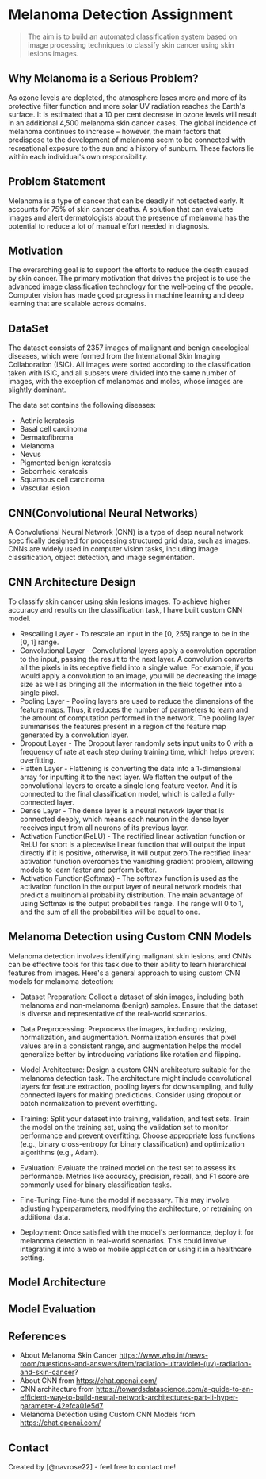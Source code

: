 # Melanoma Detection Assignment
> The aim is to build an automated classification system based on image processing techniques to classify skin cancer using skin lesions images.

## Why Melanoma is a Serious Problem?
As ozone levels are depleted, the atmosphere loses more and more of its protective filter function and more solar UV radiation reaches the Earth's surface. It is estimated that a 10 per cent decrease in ozone levels will result in an additional  4,500 melanoma skin cancer cases. The global incidence of melanoma continues to increase – however, the main factors that predispose to the development of melanoma seem to be connected with recreational exposure to the sun and a history of sunburn. These factors lie within each individual's own responsibility.

## Problem Statement
Melanoma is a type of cancer that can be deadly if not detected early. It accounts for 75% of skin cancer deaths. A solution that can evaluate images and alert dermatologists about the presence of melanoma has the potential to reduce a lot of manual effort needed in diagnosis.

## Motivation
The overarching goal is to support the efforts to reduce the death caused by skin cancer. The primary motivation that drives the project is to use the advanced image classification technology for the well-being of the people. Computer vision has made good progress in machine learning and deep learning that are scalable across domains.

## DataSet
The dataset consists of 2357 images of malignant and benign oncological diseases, which were formed from the International Skin Imaging Collaboration (ISIC). All images were sorted according to the classification taken with ISIC, and all subsets were divided into the same number of images, with the exception of melanomas and moles, whose images are slightly dominant.

The data set contains the following diseases:

- Actinic keratosis
- Basal cell carcinoma
- Dermatofibroma
- Melanoma
- Nevus
- Pigmented benign keratosis
- Seborrheic keratosis
- Squamous cell carcinoma
- Vascular lesion

## CNN(Convolutional Neural Networks)
A Convolutional Neural Network (CNN) is a type of deep neural network specifically designed for processing structured grid data, such as images. CNNs are widely used in computer vision tasks, including image classification, object detection, and image segmentation.


## CNN Architecture Design
To classify skin cancer using skin lesions images. To achieve higher accuracy and results on the classification task, I have built custom CNN model.

- Rescalling Layer - To rescale an input in the [0, 255] range to be in the [0, 1] range.
- Convolutional Layer - Convolutional layers apply a convolution operation to the input, passing the result to the next layer. A convolution converts all the pixels in its receptive field into a single value. For example, if you would apply a convolution to an image, you will be decreasing the image size as well as bringing all the information in the field together into a single pixel.
- Pooling Layer - Pooling layers are used to reduce the dimensions of the feature maps. Thus, it reduces the number of parameters to learn and the amount of computation performed in the network. The pooling layer summarises the features present in a region of the feature map generated by a convolution layer.
- Dropout Layer - The Dropout layer randomly sets input units to 0 with a frequency of rate at each step during training time, which helps prevent overfitting.
- Flatten Layer - Flattening is converting the data into a 1-dimensional array for inputting it to the next layer. We flatten the output of the convolutional layers to create a single long feature vector. And it is connected to the final classification model, which is called a fully-connected layer.
- Dense Layer - The dense layer is a neural network layer that is connected deeply, which means each neuron in the dense layer receives input from all neurons of its previous layer.
- Activation Function(ReLU) - The rectified linear activation function or ReLU for short is a piecewise linear function that will output the input directly if it is positive, otherwise, it will output zero.The rectified linear activation function overcomes the vanishing gradient problem, allowing models to learn faster and perform better.
- Activation Function(Softmax) - The softmax function is used as the activation function in the output layer of neural network models that predict a multinomial probability distribution. The main advantage of using Softmax is the output probabilities range. The range will 0 to 1, and the sum of all the probabilities will be equal to one.

## Melanoma Detection using Custom CNN Models
Melanoma detection involves identifying malignant skin lesions, and CNNs can be effective tools for this task due to their ability to learn hierarchical features from images. Here's a general approach to using custom CNN models for melanoma detection:
- Dataset Preparation:
Collect a dataset of skin images, including both melanoma and non-melanoma (benign) samples. Ensure that the dataset is diverse and representative of the real-world scenarios.

- Data Preprocessing:
Preprocess the images, including resizing, normalization, and augmentation. Normalization ensures that pixel values are in a consistent range, and augmentation helps the model generalize better by introducing variations like rotation and flipping.

- Model Architecture:
Design a custom CNN architecture suitable for the melanoma detection task. The architecture might include convolutional layers for feature extraction, pooling layers for downsampling, and fully connected layers for making predictions. Consider using dropout or batch normalization to prevent overfitting.

- Training:
Split your dataset into training, validation, and test sets. Train the model on the training set, using the validation set to monitor performance and prevent overfitting. Choose appropriate loss functions (e.g., binary cross-entropy for binary classification) and optimization algorithms (e.g., Adam).

- Evaluation:
Evaluate the trained model on the test set to assess its performance. Metrics like accuracy, precision, recall, and F1 score are commonly used for binary classification tasks.

- Fine-Tuning:
Fine-tune the model if necessary. This may involve adjusting hyperparameters, modifying the architecture, or retraining on additional data.

- Deployment:
Once satisfied with the model's performance, deploy it for melanoma detection in real-world scenarios. This could involve integrating it into a web or mobile application or using it in a healthcare setting.


## Model Architecture
## Model Evaluation
## References
- About Melanoma Skin Cancer  https://www.who.int/news-room/questions-and-answers/item/radiation-ultraviolet-(uv)-radiation-and-skin-cancer?
- About CNN from https://chat.openai.com/
- CNN architecture from https://towardsdatascience.com/a-guide-to-an-efficient-way-to-build-neural-network-architectures-part-ii-hyper-parameter-42efca01e5d7
- Melanoma Detection using Custom CNN Models from https://chat.openai.com/


## Contact
Created by [@navrose22] - feel free to contact me!

